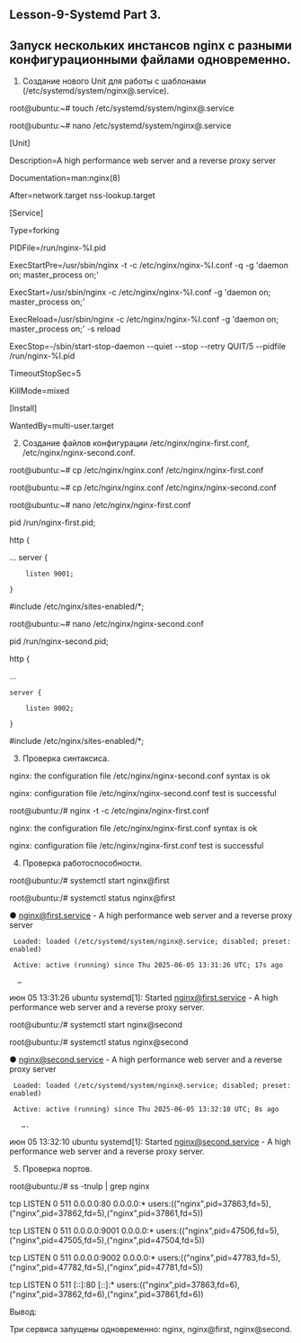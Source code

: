 ## Lesson-9-Systemd Part 3.
## Запуск нескольких инстансов nginx с разными конфигурационными файлами одновременно.

1.	Создание нового Unit для работы с шаблонами (/etc/systemd/system/nginx@.service).

root@ubuntu:~# touch /etc/systemd/system/nginx@.service

root@ubuntu:~# nano /etc/systemd/system/nginx@.service

[Unit]

Description=A high performance web server and a reverse proxy server

Documentation=man:nginx(8)

After=network.target nss-lookup.target

[Service]

Type=forking

PIDFile=/run/nginx-%I.pid

ExecStartPre=/usr/sbin/nginx -t -c /etc/nginx/nginx-%I.conf -q -g 'daemon on; master_process on;'

ExecStart=/usr/sbin/nginx -c /etc/nginx/nginx-%I.conf -g 'daemon on; master_process on;'

ExecReload=/usr/sbin/nginx -c /etc/nginx/nginx-%I.conf -g 'daemon on; master_process on;' -s reload

ExecStop=-/sbin/start-stop-daemon --quiet --stop --retry QUIT/5 --pidfile /run/nginx-%I.pid

TimeoutStopSec=5

KillMode=mixed

[Install]

WantedBy=multi-user.target


2.	Создание файлов конфигурации /etc/nginx/nginx-first.conf, /etc/nginx/nginx-second.conf.


root@ubuntu:~# cp /etc/nginx/nginx.conf /etc/nginx/nginx-first.conf

root@ubuntu:~# cp /etc/nginx/nginx.conf /etc/nginx/nginx-second.conf

root@ubuntu:~# nano /etc/nginx/nginx-first.conf

pid /run/nginx-first.pid;

http {

…
	server {
 
		listen 9001;
  
	}
 
#include /etc/nginx/sites-enabled/*;

root@ubuntu:~# nano /etc/nginx/nginx-second.conf

pid /run/nginx-second.pid;

http {

…

	server {
 
		listen 9002;
  
	}
 
#include /etc/nginx/sites-enabled/*;

3.	Проверка синтаксиса.

nginx: the configuration file /etc/nginx/nginx-second.conf syntax is ok

nginx: configuration file /etc/nginx/nginx-second.conf test is successful

root@ubuntu:/# nginx -t -c /etc/nginx/nginx-first.conf

nginx: the configuration file /etc/nginx/nginx-first.conf syntax is ok

nginx: configuration file /etc/nginx/nginx-first.conf test is successful

4.	Проверка работоспособности.

root@ubuntu:/# systemctl start nginx@first

root@ubuntu:/# systemctl status nginx@first

● nginx@first.service - A high performance web server and a reverse proxy server

     Loaded: loaded (/etc/systemd/system/nginx@.service; disabled; preset: enabled)
     
     Active: active (running) since Thu 2025-06-05 13:31:26 UTC; 17s ago
     
      …
      
июн 05 13:31:26 ubuntu systemd[1]: Started nginx@first.service - A high performance web server and a reverse proxy server.

root@ubuntu:/# systemctl start nginx@second

root@ubuntu:/# systemctl status nginx@second

● nginx@second.service - A high performance web server and a reverse proxy server

     Loaded: loaded (/etc/systemd/system/nginx@.service; disabled; preset: enabled)
     
     Active: active (running) since Thu 2025-06-05 13:32:10 UTC; 8s ago
     
       ….

июн 05 13:32:10 ubuntu systemd[1]: Started nginx@second.service - A high performance web server and a reverse proxy server.

5.	Проверка портов.

root@ubuntu:/# ss -tnulp | grep nginx

tcp   LISTEN 0      511                 0.0.0.0:80        0.0.0.0:*    users:(("nginx",pid=37863,fd=5),("nginx",pid=37862,fd=5),("nginx",pid=37861,fd=5))

tcp   LISTEN 0      511                 0.0.0.0:9001      0.0.0.0:*    users:(("nginx",pid=47506,fd=5),("nginx",pid=47505,fd=5),("nginx",pid=47504,fd=5))

tcp   LISTEN 0      511                 0.0.0.0:9002      0.0.0.0:*    users:(("nginx",pid=47783,fd=5),("nginx",pid=47782,fd=5),("nginx",pid=47781,fd=5))

tcp   LISTEN 0      511                    [::]:80           [::]:*    users:(("nginx",pid=37863,fd=6),("nginx",pid=37862,fd=6),("nginx",pid=37861,fd=6))


Вывод:

Три сервиса запущены одновременно: nginx, nginx@first, nginx@second.
